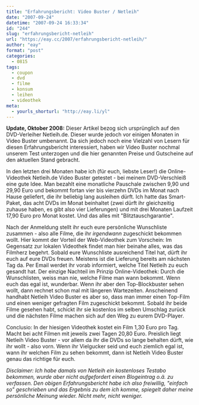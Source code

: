 ```yaml
---
title: "Erfahrungsbericht: Video Buster / Netleih"
date: "2007-09-24"
datetime: "2007-09-24 16:33:34"
id: "244"
slug: "erfahrungsbericht-netleih"
url: "https://eay.cc/2007/erfahrungsbericht-netleih/"
author: "eay"
format: "post"
categories:
  - 0815
tags:
  - coupon
  - dvd
  - filme
  - konsum
  - leihen
  - videothek
meta:
  - yourls_shorturl: "http://eay.li/yl"
---
```


**Update, Oktober 2008:** Dieser Artikel bezog sich ursprünglich auf den DVD-Verleiher Netleih.de. Dieser wurde jedoch vor einigen Monaten in Video Buster umbenannt. Da sich jedoch noch eine Vielzahl von Lesern für diesen Erfahrungsbericht interessiert, haben wir Video Buster nochmal unserem Test unterzogen und die hier genannten Preise und Gutscheine auf den aktuellen Stand gebracht.

In den letzten drei Monaten habe ich (für euch, liebste Leser!) die Online-Videothek Netleih.de Video Buster getestet - bei meinem DVD-Verschleiß eine gute Idee. Man bezahlt eine monatliche Pauschale zwischen 9,90 und 29,90 Euro und bekommt fortan vier bis vierzehn DVDs im Monat nach Hause geliefert, die ihr beliebig lang ausleihen dürft. Ich hatte das Smart-Paket, das acht DVDs im Monat beinhaltet (zwei dürft ihr gleichzeitig zuhause haben, es gibt also vier Lieferungen) und mit drei Monaten Laufzeit 17,90 Euro pro Monat kostet. Und das alles mit "Blitztauschgarantie".

Nach der Anmeldung stellt ihr euch eure persönliche Wunschliste zusammen - also alle Filme, die ihr _irgendwann_ zugeschickt bekommen wollt. Hier kommt der Vorteil der Web-Videothek zum Vorschein: Im Gegensatz zur lokalen Videothek findet man hier beinahe alles, was das Filmherz begehrt. Sobald eure Wunschliste ausreichend Titel hat, dürft ihr euch auf eure DVDs freuen. Meistens ist die Lieferung bereits am nächsten Tag da. Per Email werdet ihr vorab informiert, welche Titel Netleih zu euch gesandt hat. Der einzige Nachteil im Prinzip Online-Videothek: Durch die Wunschlisten, weiss man nie, welche Filme man wann bekommt. Wenn euch das egal ist, wunderbar. Wenn ihr aber den Top-Blockbuster sehen wollt, dann rechnet schon mal mit längeren Wartezeiten. Anscheinend handhabt Netleih Video Buster es aber so, dass man immer einen Top-Film und einen weniger gefragten Film zugeschickt bekommt. Sobald ihr beide Filme gesehen habt, schickt ihr sie kostenlos im selben Umschlag zurück und die nächsten Filme machen sich auf den Weg zu eurem DVD-Player.

Conclusio: In der hiesigen Videothek kostet ein Film 1,30 Euro pro Tag. Macht bei acht Filmen mit jeweils zwei Tagen 20,80 Euro. Preislich liegt Netleih Video Buster - vor allem da ihr die DVDs so lange behalten dürft, wie ihr wollt - also vorn. Wenn ihr Vielgucker seid und euch ziemlich egal ist, wann ihr welchen Film zu sehen bekommt, dann ist Netleih Video Buster genau das richtige für euch.

_Disclaimer: Ich habe damals von Netleih ein kostenloses Testabo bekommen, wurde aber nicht aufgefordert einen Blogeintrag o.ä. zu verfassen. Den obigen Erfahrungsbericht habe ich also freiwillig, "einfach so" geschrieben und das Ergebnis zu dem ich komme, spiegelt daher meine persönliche Meinung wieder. Nicht mehr, nicht weniger._
